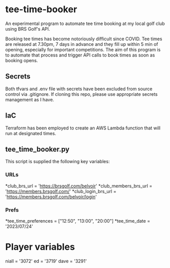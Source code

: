 # tee-time-booker
An experimental program to automate tee time booking at my local golf club using BRS Golf's API.

Booking tee times has become notoriously difficult since COVID. Tee times are released at 7.30pm, 7 days in advance and they fill up within 5 min of opening, especially for important competitions. The aim of this program is to automate that process and trigger API calls to book times as soon as booking opens.

## Secrets

Both tfvars and .env file with secrets have been excluded from source control via .gitignore. If cloning this repo, please use appropriate secrets management as I have.

## IaC

Terraform has been employed to create an AWS Lambda function that will run at designated times.

## tee_time_booker.py

This script is supplied the following key variables:

### URLs

*club_brs_url = 'https://brsgolf.com/belvoir'
*club_members_brs_url = 'https://members.brsgolf.com/'
*club_login_brs_url = 'https://members.brsgolf.com/belvoir/login'

### Prefs
*tee_time_preferences = ["12:50", "13:00", "20:00"]
*tee_time_date = '2023/07/24'

# Player variables
niall = '3072'
ed = '3719'
dave = '3291'